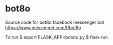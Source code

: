 # bot8o
Source code for bot8o facebook messenger bot
https://www.messenger.com/t/bot8o

To run
$ export FLASK_APP=botato.py
$ flask run
